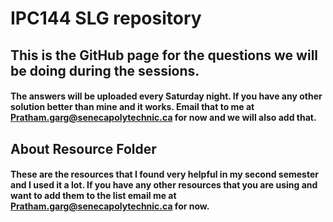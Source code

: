 # IPC144 SLG repository

## This is the GitHub page for the questions we will be doing during the sessions.
#### The answers will be uploaded every Saturday night. If you have any other solution better than mine and it works. Email that to me at Pratham.garg@senecapolytechnic.ca for now and we will also add that.
## About Resource Folder
#### These are the resources that I found very helpful in my second semester and I used it a lot. If you have any other resources that you are using and want to add them to the list email me at Pratham.garg@senecapolytechnic.ca for now.
